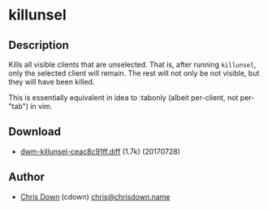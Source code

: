 killunsel
=========

Description
-----------
Kills all visible clients that are unselected. That is, after running
`killunsel`, only the selected client will remain. The rest will not only be
not visible, but they will have been killed.

This is essentially equivalent in idea to :tabonly (albeit per-client, not
per-"tab") in vim.

Download
--------
* [dwm-killunsel-ceac8c91ff.diff](dwm-killunsel-ceac8c91ff.diff) (1.7k)
  (20170728)

Author
------
* [Chris Down](https://chrisdown.name) (cdown) <chris@chrisdown.name>
